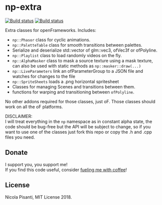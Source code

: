 np-extra
==============
[![Build status](https://travis-ci.org/npisanti/np-extra.svg?branch=master)](https://travis-ci.org/npisanti/np-extra) [![Build status](https://ci.appveyor.com/api/projects/status/wqie34342ep7d78l?svg=true)](https://ci.appveyor.com/project/npisanti/np-extra)


Extra classes for openFrameworks. Includes:

- `np::Phasor` class for cyclic animations.
- `np::PaletteTable` class for smooth transitions between palettes.
- Serialize and deserialize std::vector of glm::vec3, ofVec3f or ofPolyline.
- `np::Playlist` class to load randomly videos on the fly.
- `np::AlphaMasker` class to mask a source texture using a mask texture, can also be used with static methods as `np::masker::draw(...)`
- `np::LiveParameters` link an ofParameterGroup to a JSON file and watches for changes to the file
- `np::SpriteSheets` loads a .png horizontal spritesheet
- Classes for managing Scenes and transitions between them.
- functions for warping and transitioning between `ofPolyline`.

No other addons required for those classes, just oF. Those classes should work on all the oF platforms.

DISCLAIMER:    
I will treat everything in the `np` namespace as in constant alpha state, the code should be bug-free but the API will be subject to change, so if you want to use one of the classes just fork this repo or copy the .h and .cpp files you need.

Donate
------------ 
I support you, you support me!    
If you find this code useful, consider [fueling me with coffee](https://ko-fi.com/npisanti)!

License 
------------
Nicola Pisanti, MIT License 2018.

